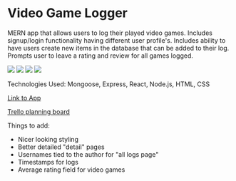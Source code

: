 # Video Game Logger
MERN app that allows users to log their played video games. Includes signup/login functionality having different user profile's. Includes ability
to have users create new items in the database that can be added to their log. Prompts user to leave a rating and review for all games logged.

<img src="https://i.imgur.com/snMrdLx.png" />
<img src="https://i.imgur.com/TUHw30b.png" />
<img src="https://i.imgur.com/WTRb0Zy.png" />
<img src="https://i.imgur.com/JdQmPPl.png" />

Technologies Used: Mongoose, Express, React, Node.js, HTML, CSS

[Link to App](https://video-game-logger.herokuapp.com/)

[Trello planning board](https://trello.com/b/nIeCpAI1/video-game-logger)


Things to add:
- Nicer looking styling
- Better detailed "detail" pages
- Usernames tied to the author for "all logs page"
- Timestamps for logs
- Average rating field for video games
